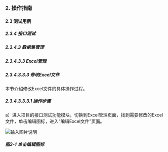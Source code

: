 ### 2. 操作指南

#### 2.3 测试用例

##### 2.3.4 接口测试

##### 2.3.4.3 数据集管理

##### 2.3.4.3.3 Excel管理

##### 2.3.4.3.3.3 修改Excel文件

本节介绍修改Excel文件的具体操作过程。

##### 2.3.4.3.3.3.1 操作步骤

a）进入项目的接口测试功能模块，切换到Excel管理页面，找到需要修改的Excel文件，单击编辑图标，进入“编辑Excel文件”页面。

![输入图片说明](../../../../../images/SoFlu%E5%85%A8%E8%87%AA%E5%8A%A8%E6%B5%8B%E8%AF%95%E5%B9%B3%E5%8F%B0%E6%95%99%E7%A8%8B/2.%20%E6%93%8D%E4%BD%9C%E6%8C%87%E5%8D%97/4.%20%E6%8E%A5%E5%8F%A3%E6%B5%8B%E8%AF%95/3.%20%E6%95%B0%E6%8D%AE%E9%9B%86%E7%AE%A1%E7%90%86/3.%20Excel%E7%AE%A1%E7%90%86/3-1.png)

##### 图3-1 单击编辑图标
